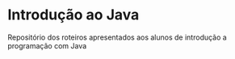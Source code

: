 # Introdução ao Java
Repositório dos roteiros apresentados aos alunos de introdução a programação com Java
